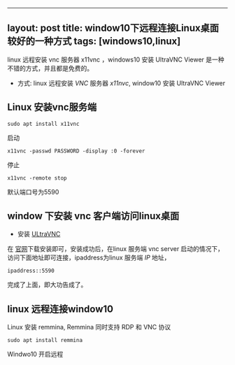 
---
layout: post
title: window10下远程连接Linux桌面较好的一种方式 
tags: [windows10,linux]
---

linux 远程安装 vnc 服务器 x11vnc ，windows10 安装 UltraVNC Viewer 是一种不错的方式，并且都是免费的。

* 方式: linux 远程安装 *VNC* 服务器 *x11nvc*, window10 安装 UltraVNC Viewer

## Linux 安装vnc服务端

    sudo apt install x11vnc

启动

    x11vnc -passwd PASSWORD -display :0 -forever

停止

    x11vnc -remote stop

默认端口号为5590

## window 下安装 vnc 客户端访问linux桌面

* 安装 [ULtraVNC](http://www.uvnc.com/)

在 [官网](http://www.uvnc.com/)下载安装即可，安装成功后，在linux 服务端 vnc server 启动的情况下，访问下面地址即可连接，ipaddress为linux 服务端 *IP* 地址，

    ipaddress::5590

完成了上面，即大功告成了。

## linux 远程连接window10

Linux 安装 remmina, Remmina 同时支持 RDP 和 VNC 协议

    sudo apt install remmina

Windwo10 开启远程